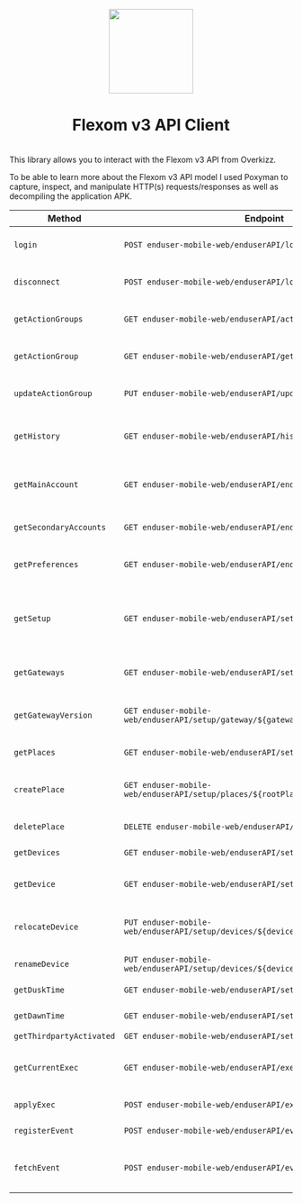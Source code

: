 <p align="center">
  <img src="https://user-images.githubusercontent.com/13056641/161330088-e22c3b0a-c43f-429d-9bd9-cf55d9006e07.png" width="150px" height="150px">
</p>
  
<h1 align="center">
Flexom v3 API Client
</h1>
<br>
This library allows you to interact with the Flexom v3 API from Overkizz.

To be able to learn more about the Flexom v3 API model I used Poxyman to capture, inspect, and manipulate HTTP(s) requests/responses as well as decompiling the application APK.

| Method                   | Endpoint                                                                           | Description                                                                                                                  |
| ------------------------ | ---------------------------------------------------------------------------------- | ---------------------------------------------------------------------------------------------------------------------------- |
| `login`                  | `POST enduser-mobile-web/enduserAPI/login`                                         | Login with an existing user.                                                                                                 |
| `disconnect`             | `POST enduser-mobile-web/enduserAPI/logout`                                        | Disconnect from Flexom v3                                                                                                    |
| `getActionGroups`        | `GET enduser-mobile-web/enduserAPI/actionGroups`                                   | Retreive all your own scenarios                                                                                              |
| `getActionGroup`         | `GET enduser-mobile-web/enduserAPI/getActionGroup`                                 | Retreive a specific scenario                                                                                                 |
| `updateActionGroup`      | `PUT enduser-mobile-web/enduserAPI/updateActionGroup`                              | Update a specific scenario                                                                                                   |
| `getHistory`             | `GET enduser-mobile-web/enduserAPI/history`                                        | Retreive all of your Flexom v3 history                                                                                       |
| `getMainAccount`         | `GET enduser-mobile-web/enduserAPI/enduser/mainAccount`                            | Get the main account informations                                                                                            |
| `getSecondaryAccounts`   | `GET enduser-mobile-web/enduserAPI/enduser/secondaryAccounts`                      | Retreive all secondary accounts                                                                                              |
| `getPreferences`         | `GET enduser-mobile-web/enduserAPI/enduser/preferences`                            | Retreive account preferences                                                                                                 |
| `getSetup`               | `GET enduser-mobile-web/enduserAPI/setup`                                          | Retreive your whole setup (gateways, places, devices...)                                                                     |
| `getGateways`            | `GET enduser-mobile-web/enduserAPI/setup/gateways`                                 | Get all gateways informations                                                                                                |
| `getGatewayVersion`      | `GET enduser-mobile-web/enduserAPI/setup/gateway/${gatewayId}/version`             | Get a gateway specific version                                                                                               |
| `getPlaces`              | `GET enduser-mobile-web/enduserAPI/setup/places`                                   | Retreive all places                                                                                                          |
| `createPlace`            | `GET enduser-mobile-web/enduserAPI/setup/places/${rootPlaceId}/subPlaces`          | Given a rootPlaceId it create a subplace                                                                                     |
| `deletePlace`            | `DELETE enduser-mobile-web/enduserAPI/setup/places/${placedId}`                    | Delete a subplace                                                                                                            |
| `getDevices`             | `GET enduser-mobile-web/enduserAPI/setup/devices`                                  | Get all devices                                                                                                              |
| `getDevice`              | `GET enduser-mobile-web/enduserAPI/setup/devices/${deviceURL}`                     | Get a specific device                                                                                                        |
| `relocateDevice`         | `PUT enduser-mobile-web/enduserAPI/setup/devices/${deviceURL}/relocate/${placeId}` | Relocate a device to a specific place                                                                                        |
| `renameDevice`           | `PUT enduser-mobile-web/enduserAPI/setup/devices/${deviceURL}/${name}`             | Rename the device                                                                                                            |
| `getDuskTime`            | `GET enduser-mobile-web/enduserAPI/setup/duskTime`                                 | Get dusk time                                                                                                                |
| `getDawnTime`            | `GET enduser-mobile-web/enduserAPI/setup/dawnTime`                                 | Get dusk time                                                                                                                |
| `getThirdpartyActivated` | `GET enduser-mobile-web/enduserAPI/setup/thirdparty/activated`                     | ?                                                                                                                            |
| `getCurrentExec`         | `GET enduser-mobile-web/enduserAPI/exec/current`                                   | Retreive the current commands execution                                                                                      |
| `applyExec`              | `POST enduser-mobile-web/enduserAPI/exec/apply`                                    | Execute commands                                                                                                             |
| `registerEvent`          | `POST enduser-mobile-web/enduserAPI/events/register`                               | Register an event                                                                                                            |
| `fetchEvent`             | `POST enduser-mobile-web/enduserAPI/events/${eventId}/fetch`                       | Listen to a registred event see [Event model](https://github.com/0nza1101/flexom-v3-api-client/blob/main/src/model/event.ts) |
